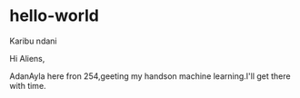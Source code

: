 # hello-world
Karibu ndani

Hi Aliens,

AdanAyla here fron 254,geeting my handson machine learning.I'll get there with time.
